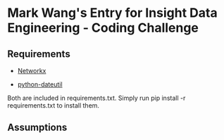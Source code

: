 Mark Wang's Entry for Insight Data Engineering - Coding Challenge
===========================================================
 
 
## Requirements

* [Networkx](https://networkx.github.io/)

* [python-dateutil](https://pypi.python.org/pypi/python-dateutil)

Both are included in requirements.txt. Simply run pip install -r requirements.txt to install them. 

## Assumptions

